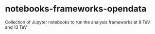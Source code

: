 # notebooks-frameworks-opendata
Collection of Jupyter notebooks to run the analysis frameworks at 8 TeV and 13 TeV
